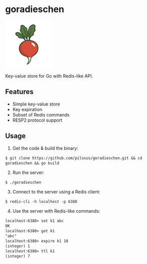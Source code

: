 # goradieschen

![Go Radieschen Logo](https://github.com/pilosus/goradieschen/blob/main/assets/logo_150px.png?raw=true)

Key-value store for Go with Redis-like API.

## Features

- Simple key-value store
- Key expiration
- Subset of Redis commands
- RESP2 protocol support

## Usage

1. Get the code & build the binary:

```shell
$ git clone https://github.com/pilosus/goradieschen.git && cd goradieschen && go build
```

2. Run the server:

```shell
$ ./goradieschen
```

3. Connect to the server using a Redis client:

```shell
$ redis-cli -h localhost -p 6380
```

4. Use the server with Redis-like commands:

```shell
localhost:6380> set k1 abc
OK
localhost:6380> get k1
"abc"
localhost:6380> expire k1 10
(integer) 1
localhost:6380> ttl k1
(integer) 7
```
